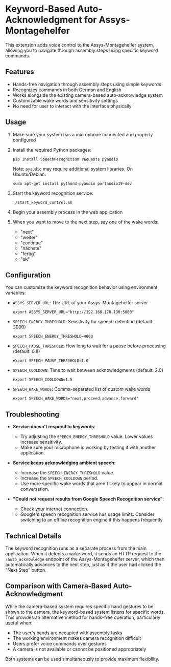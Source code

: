 # Keyword-Based Auto-Acknowledgment for Assys-Montagehelfer

This extension adds voice control to the Assys-Montagehelfer system, allowing you to navigate through assembly steps using specific keyword commands.

## Features

- Hands-free navigation through assembly steps using simple keywords
- Recognizes commands in both German and English
- Works alongside the existing camera-based auto-acknowledge system
- Customizable wake words and sensitivity settings
- No need for user to interact with the interface physically

## Usage

1. Make sure your system has a microphone connected and properly configured
2. Install the required Python packages:
   ```
   pip install SpeechRecognition requests pyaudio
   ```
   Note: `pyaudio` may require additional system libraries. On Ubuntu/Debian:
   ```
   sudo apt-get install python3-pyaudio portaudio19-dev
   ```

3. Start the keyword recognition service:
   ```
   ./start_keyword_control.sh
   ```

4. Begin your assembly process in the web application
5. When you want to move to the next step, say one of the wake words:
   - "next"
   - "weiter"
   - "continue"
   - "nächste"
   - "fertig"
   - "ok"

## Configuration

You can customize the keyword recognition behavior using environment variables:

- `ASSYS_SERVER_URL`: The URL of your Assys-Montagehelfer server
  ```
  export ASSYS_SERVER_URL="http://192.168.178.130:5000"
  ```

- `SPEECH_ENERGY_THRESHOLD`: Sensitivity for speech detection (default: 3000)
  ```
  export SPEECH_ENERGY_THRESHOLD=4000
  ```

- `SPEECH_PAUSE_THRESHOLD`: How long to wait for a pause before processing (default: 0.8)
  ```
  export SPEECH_PAUSE_THRESHOLD=1.0
  ```

- `SPEECH_COOLDOWN`: Time to wait between acknowledgments (default: 2.0)
  ```
  export SPEECH_COOLDOWN=1.5
  ```

- `SPEECH_WAKE_WORDS`: Comma-separated list of custom wake words
  ```
  export SPEECH_WAKE_WORDS="next,proceed,advance,forward"
  ```

## Troubleshooting

- **Service doesn't respond to keywords**: 
  - Try adjusting the `SPEECH_ENERGY_THRESHOLD` value. Lower values increase sensitivity.
  - Make sure your microphone is working by testing it with another application.

- **Service keeps acknowledging ambient speech**:
  - Increase the `SPEECH_ENERGY_THRESHOLD` value.
  - Increase the `SPEECH_COOLDOWN` period.
  - Use more specific wake words that aren't likely to appear in normal conversation.

- **"Could not request results from Google Speech Recognition service"**:
  - Check your internet connection.
  - Google's speech recognition service has usage limits. Consider switching to an offline recognition engine if this happens frequently.

## Technical Details

The keyword recognition runs as a separate process from the main application. When it detects a wake word, it sends an HTTP request to the `/auto_acknowledge` endpoint of the Assys-Montagehelfer server, which then automatically advances to the next step, just as if the user had clicked the "Next Step" button.

## Comparison with Camera-Based Auto-Acknowledgment

While the camera-based system requires specific hand gestures to be shown to the camera, the keyword-based system listens for specific words. This provides an alternative method for hands-free operation, particularly useful when:

- The user's hands are occupied with assembly tasks
- The working environment makes camera recognition difficult
- Users prefer voice commands over gestures
- A camera is not available or cannot be positioned appropriately

Both systems can be used simultaneously to provide maximum flexibility.